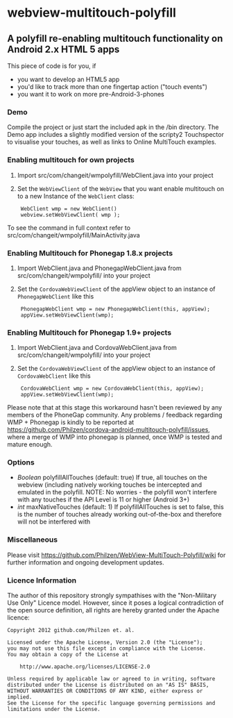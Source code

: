 # webview-multitouch-polyfill
A polyfill re-enabling multitouch functionality on Android 2.x HTML 5 apps
---------------------------------------------------------------------------

This piece of code is for you, if
* you want to develop an HTML5 app
* you'd like to track more than one fingertap action ("touch events")
* you want it to work on more pre-Android-3-phones

### Demo
Compile the project or just start the included apk in the /bin directory.
The Demo app includes a slightly modified version of the scripty2 Touchspector to visualise your touches,
as well as links to Online MultiTouch examples.

### Enabling multitouch for own projects
1. Import src/com/changeit/wmpolyfill/WebClient.java into your project
2. Set the `WebViewClient` of the `WebView` that you want enable multitouch on to a new Instance of the `WebClient` class:

        WebClient wmp = new WebClient()
        webview.setWebViewClient( wmp );

To see the command in full context refer to src/com/changeit/wmpolyfill/MainActivity.java

### Enabling Multitouch for Phonegap 1.8.x projects

1. Import WebClient.java and PhonegapWebClient.java from src/com/changeit/wmpolyfill/ into your project
2. Set the `CordovaWebViewClient` of the appView object to an instance of `PhonegapWebClient` like this

		PhonegapWebClient wmp = new PhonegapWebClient(this, appView);
		appView.setWebViewClient(wmp);

### Enabling Multitouch for Phonegap 1.9+ projects

1. Import WebClient.java and CordovaWebClient.java from src/com/changeit/wmpolyfill/ into your project
2. Set the `CordovaWebViewClient` of the appView object to an instance of `CordovaWebClient` like this

		CordovaWebClient wmp = new CordovaWebClient(this, appView);
		appView.setWebViewClient(wmp);



Please note that at this stage this workaround hasn't been reviewed by any members of the PhoneGap community.
Any problems / feedback regarding WMP + Phonegap is kindly to be reported at https://github.com/Philzen/cordova-android-multitouch-polyfill/issues, where a merge of WMP into phonegap is planned, once WMP is tested and mature enough.

### Options
* _Boolean_	polyfillAllTouches	(default: true)
	If true, all touches on the webview (including natively working touches be intercepted and emulated in the polyfill.
	NOTE: No worries - the polyfill won't interfere with any touches if the API Level is 11 or higher (Android 3+)
* _int_		maxNativeTouches	(default: 1)
	If polyfillAllTouches is set to false, this is the number of touches already working out-of-the-box and therefore will not be interfered with

### Miscellaneous
Please visit https://github.com/Philzen/WebView-MultiTouch-Polyfill/wiki for further information and ongoing development updates.

### Licence Information
The author of this repository strongly sympathises with the "Non-Military Use Only" Licence model. However, since it poses a logical contradiction of the open source definition, all rights are hereby granted under the Apache licence:

	Copyright 2012 github.com/Philzen et. al.

	Licensed under the Apache License, Version 2.0 (the "License");
	you may not use this file except in compliance with the License.
	You may obtain a copy of the License at

		http://www.apache.org/licenses/LICENSE-2.0

	Unless required by applicable law or agreed to in writing, software
	distributed under the License is distributed on an "AS IS" BASIS,
	WITHOUT WARRANTIES OR CONDITIONS OF ANY KIND, either express or implied.
	See the License for the specific language governing permissions and
	limitations under the License.